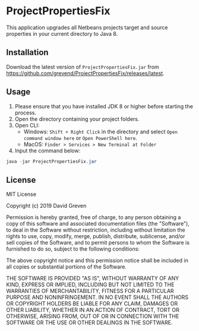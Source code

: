 # ProjectPropertiesFix

This application upgrades all Netbeans projects target and source properties in your current directory to Java 8.

## Installation

Download the latest version of `ProjectPropertiesFix.jar` from https://github.com/grevend/ProjectPropertiesFix/releases/latest.

## Usage

1. Please ensure that you have installed JDK 8 or higher before starting the process.
2. Open the directory containing your project folders.
3. Open CLI:
   * Windows: `Shift + Right Click` in the directory and select `Open command window here` or `Open PowerShell here`.
   * MacOS: `Finder > Services > New Terminal at Folder`
4. Input the command below:

```powershell
java -jar ProjectPropertiesFix.jar
```

## License

MIT License

Copyright (c) 2019 David Greven

Permission is hereby granted, free of charge, to any person obtaining a copy
of this software and associated documentation files (the "Software"), to deal
in the Software without restriction, including without limitation the rights
to use, copy, modify, merge, publish, distribute, sublicense, and/or sell
copies of the Software, and to permit persons to whom the Software is
furnished to do so, subject to the following conditions:

The above copyright notice and this permission notice shall be included in all
copies or substantial portions of the Software.

THE SOFTWARE IS PROVIDED "AS IS", WITHOUT WARRANTY OF ANY KIND, EXPRESS OR
IMPLIED, INCLUDING BUT NOT LIMITED TO THE WARRANTIES OF MERCHANTABILITY,
FITNESS FOR A PARTICULAR PURPOSE AND NONINFRINGEMENT. IN NO EVENT SHALL THE
AUTHORS OR COPYRIGHT HOLDERS BE LIABLE FOR ANY CLAIM, DAMAGES OR OTHER
LIABILITY, WHETHER IN AN ACTION OF CONTRACT, TORT OR OTHERWISE, ARISING FROM,
OUT OF OR IN CONNECTION WITH THE SOFTWARE OR THE USE OR OTHER DEALINGS IN THE
SOFTWARE.
